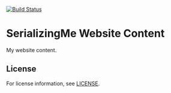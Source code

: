 [![Build Status](https://travis-ci.org/serializingme/website-content.svg?branch=master)](https://travis-ci.org/serializingme/website-content)

# SerializingMe Website Content

My website content.

## License

For license information, see [LICENSE](https://github.com/serializingme/website-content/blob/master/LICENSE.md).
